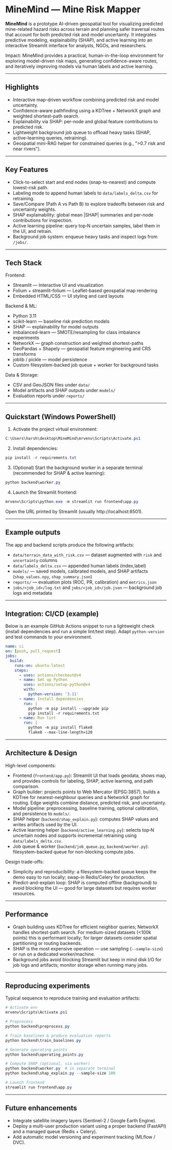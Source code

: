# MineMind — Mine Risk Mapper

**MineMind** is a prototype AI-driven geospatial tool for visualizing predicted mine-related hazard risks across terrain and planning safer traversal routes that account for both predicted risk and model uncertainty. It integrates predictive modeling, explainability (SHAP), and active learning into an interactive Streamlit interface for analysts, NGOs, and researchers.

Impact: MineMind provides a practical, human-in-the-loop environment for exploring model-driven risk maps, generating confidence-aware routes, and iteratively improving models via human labels and active learning.

---

## Highlights

* Interactive map-driven workflow combining predicted risk and model uncertainty.
* Confidence-aware pathfinding using a KDTree + NetworkX graph and weighted shortest-path search.
* Explainability via SHAP: per-node and global feature contributions to predicted risk.
* Lightweight background job queue to offload heavy tasks (SHAP, active-learning queries, retraining).
* Geospatial mini-RAG helper for constrained queries (e.g., ">0.7 risk and near rivers").

---

## Key Features

* Click-to-select start and end nodes (snap-to-nearest) and compute lowest-risk path.
* Labeling mode to append human labels to `data/labels_delta.csv` for retraining.
* Save/Compare (Path A vs Path B) to explore tradeoffs between risk and uncertainty weights.
* SHAP explainability: global mean |SHAP| summaries and per-node contributions for inspection.
* Active learning pipeline: query top‑N uncertain samples, label them in the UI, and retrain.
* Background job system: enqueue heavy tasks and inspect logs from `/jobs/`.

---

## Tech Stack

Frontend:

- Streamlit — Interactive UI and visualization
- Folium + streamlit-folium — Leaflet-based geospatial map rendering
- Embedded HTML/CSS — UI styling and card layouts

Backend & ML:

- Python 3.11
- scikit-learn — baseline risk prediction models
- SHAP — explainability for model outputs
- imbalanced-learn — SMOTE/resampling for class imbalance experiments
- NetworkX — graph construction and weighted shortest-paths
- GeoPandas + Shapely — geospatial feature engineering and CRS transforms
- joblib / pickle — model persistence
- Custom filesystem-backed job queue + worker for background tasks

Data & Storage:

- CSV and GeoJSON files under `data/`
- Model artifacts and SHAP outputs under `models/`
- Evaluation reports under `reports/`

---

## Quickstart (Windows PowerShell)

1. Activate the project virtual environment:

```powershell
C:\Users\harsh\desktop\MineMind\mrvenv\Scripts\Activate.ps1
```

2. Install dependencies:

```powershell
pip install -r requirements.txt
```

3. (Optional) Start the background worker in a separate terminal (recommended for SHAP & active learning):

```powershell
python backend\worker.py
```

4. Launch the Streamlit frontend:

```powershell
mrvenv\Scripts\python.exe -m streamlit run frontend\app.py
```

Open the URL printed by Streamlit (usually http://localhost:8501).

---

## Example outputs

The app and backend scripts produce the following artifacts:

- `data/terrain_data_with_risk.csv` — dataset augmented with `risk` and `uncertainty` columns
- `data/labels_delta.csv` — appended human labels (index,label)
- `models/` — saved models, calibrated models, and SHAP artifacts (`shap_values.npy`, `shap_summary.json`)
- `reports/` — evaluation plots (ROC, PR, calibration) and `metrics.json`
- `jobs/<job_id>/log.txt` and `jobs/<job_id>/job.json` — background job logs and metadata

---

## Integration: CI/CD (example)

Below is an example GitHub Actions snippet to run a lightweight check (install dependencies and run a simple lint/test step). Adapt `python-version` and test commands to your environment.

```yaml
name: ci
on: [push, pull_request]
jobs:
  build:
    runs-on: ubuntu-latest
    steps:
      - uses: actions/checkout@v4
      - name: Set up Python
        uses: actions/setup-python@v4
        with:
          python-version: '3.11'
      - name: Install dependencies
        run: |
          python -m pip install --upgrade pip
          pip install -r requirements.txt
      - name: Run lint
        run: |
          python -m pip install flake8
          flake8 --max-line-length=120

```

---

## Architecture & Design

High-level components:

- Frontend (`frontend/app.py`): Streamlit UI that loads geodata, shows map, and provides controls for labeling, SHAP, active learning, and path comparison.
- Graph builder: projects points to Web Mercator (EPSG:3857), builds a KDTree for nearest-neighbour queries and a NetworkX graph for routing. Edge weights combine distance, predicted risk, and uncertainty.
- Model pipeline: preprocessing, baseline training, optional calibration, and persistence to `models/`.
- SHAP helper (`backend/shap_explain.py`): computes SHAP values and writes artifacts used by the UI.
- Active learning helper (`backend/active_learning.py`): selects top‑N uncertain nodes and supports incremental retraining using `data/labels_delta.csv`.
- Job queue & worker (`backend/job_queue.py`, `backend/worker.py`): filesystem-backed queue for non-blocking compute jobs.

Design trade-offs:

- Simplicity and reproducibility: a filesystem-backed queue keeps the demo easy to run locally; swap-in Redis/Celery for production.
- Predict-and-explain loop: SHAP is computed offline (background) to avoid blocking the UI — good for large datasets but requires worker resources.

---

## Performance

- Graph building uses KDTree for efficient neighbor queries; NetworkX handles shortest-path search. For medium-sized datasets (<100k points) this is performant locally; for larger datasets consider spatial partitioning or routing backends.
- SHAP is the most expensive operation — use sampling (`--sample-size`) or run on a dedicated worker/machine.
- Background jobs avoid blocking Streamlit but keep in mind disk I/O for job logs and artifacts; monitor storage when running many jobs.

---

## Reproducing experiments

Typical sequence to reproduce training and evaluation artifacts:

```powershell
# Activate env
mrvenv\Scripts\Activate.ps1

# Preprocess
python backend\preprocess.py

# Train baselines & produce evaluation reports
python backend\train_baselines.py

# Generate operating points
python backend\operating_points.py

# Compute SHAP (optional, via worker)
python backend\worker.py  # in separate terminal
python backend\shap_explain.py --sample-size 100

# Launch frontend
streamlit run frontend\app.py
```

---

## Future enhancements

- Integrate satellite imagery layers (Sentinel-2 / Google Earth Engine).
- Deploy a multi-user production variant using a proper backend (FastAPI) and a managed queue (Redis + Celery).
- Add automatic model versioning and experiment tracking (MLflow / DVC).
